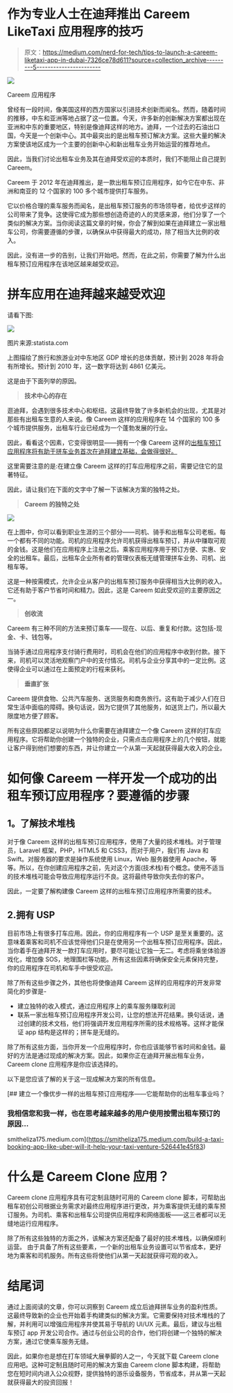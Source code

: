 # 作为专业人士在迪拜推出 Careem LikeTaxi 应用程序的技巧

> 原文：<https://medium.com/nerd-for-tech/tips-to-launch-a-careem-liketaxi-app-in-dubai-7326ce78d611?source=collection_archive---------5----------------------->

![](img/b296b6917ba852e84d34881535706a99.png)

Careem 应用程序

曾经有一段时间，像美国这样的西方国家以引进技术创新而闻名。然而，随着时间的推移，中东和亚洲等地占据了这一位置。今天，许多新的创新解决方案都出现在亚洲和中东的重要地区，特别是像迪拜这样的地方。迪拜，一个过去的石油出口国，今天是一个创新中心。其中最突出的是出租车预订解决方案。这些大量的解决方案使该地区成为一个主要的创新中心和新出租车业务开始运营的推荐地点。

因此，当我们讨论出租车业务及其在迪拜受欢迎的本质时，我们不能阻止自己提到 Careem。

Careem 于 2012 年在迪拜推出，是一款出租车预订应用程序，如今它在中东、非洲和南亚的 12 个国家的 100 多个城市提供打车服务。

它以价格合理的乘车服务而闻名，是出租车预订服务的市场领导者，给优步这样的公司带来了竞争。这使得它成为那些想创造奇迹的人的灵感来源，他们分享了一个类似的解决方案。当你阅读这篇文章的时候，你会了解到如果在迪拜建立一家出租车公司，你需要遵循的步骤，以确保从中获得最大的成功，除了相当大比例的收入。

因此，没有进一步的告别，让我们开始吧。然而，在此之前，你需要了解为什么出租车预订应用程序在该地区越来越受欢迎。

# 拼车应用在迪拜越来越受欢迎

请看下图:

![](img/c6bdf00cd3146d1fcc275bc5e303ff1f.png)

图片来源:statista.com

上图描绘了旅行和旅游业对中东地区 GDP 增长的总体贡献，预计到 2028 年将会有所增长。预计到 2010 年，这一数字将达到 4861 亿美元。

这是由于下面列举的原因。

> **技术中心的存在**

逛迪拜，会遇到很多技术中心和枢纽。这最终导致了许多新机会的出现，尤其是对那些有出租车生意的人来说。像 Careem 这样的应用程序在 14 个国家的 100 多个城市提供服务，出租车行业已经成为一个蓬勃发展的行业。

因此，看看这个因素，它变得很明显——拥有一个像 Careem 这样的[出租车预订应用程序将有助于拼车业务首次在迪拜建立基础，会做得很好。](https://www.peppyocean.com/taxi-booking-app-development/)

这里需要注意的是:在建立像 Careem 这样的打车应用程序之前，需要记住它的显著特征。

因此，请让我们在下面的文字中了解一下该解决方案的独特之处。

> **Careem 的独特之处**

![](img/a90d9e2fa7d722c1e1fa11bc2529bd89.png)

在上图中，你可以看到职业生涯的三个部分——司机、骑手和出租车公司老板。每一个都有不同的功能。司机的应用程序允许司机获得出租车预订，并从中赚取可观的金钱。这是他们在应用程序上注册之后。乘客应用程序用于预订方便、实惠、安全的出租车。最后，出租车企业所有者的管理仪表板无缝管理拼车业务、司机、出租车等。

这是一种按需模式，允许企业从客户的出租车预订服务中获得相当大比例的收入。它还有助于客户节省时间和精力。因此，这是 Careem 如此受欢迎的主要原因之一。

> **创收流**

Careem 有三种不同的方法来预订乘车——现在、以后、重复和付款。这包括-现金、卡、钱包等。

当骑手通过应用程序支付骑行费用时，司机会在他们的应用程序中收到付款。接下来，司机可以灵活地观察门户中的支付情况。司机与企业分享其中的一定比例。这使得企业可以通过在上面预定的行程来获利。

> **垂直扩张**

Careem 提供食物、公共汽车服务、送货服务和商务旅行。这有助于减少人们在日常生活中面临的障碍。换句话说，因为它提供了其他服务，如送货上门，所以最大限度地方便了顾客。

所有这些原因都足以说明为什么你需要在迪拜建立一个像 Careem 这样的打车应用程序。它将帮助你创建一个独特的企业，只需点击应用程序上的几个按钮，就能让客户得到他们想要的东西，并让你建立一个从第一天起就获得最大收入的企业。

# 如何像 Careem 一样开发一个成功的出租车预订应用程序？要遵循的步骤

## **1。了解技术堆栈**

对于像 Careem 这样的出租车预订应用程序，使用了大量的技术堆栈。对于管理员，Laravel 框架，PHP，HTML5 和 CSS3，而对于用户，我们有 Java 和 Swift。对服务器的要求是操作系统使用 Linux，Web 服务器使用 Apache，等等。所以，在你创建应用程序之前，先对这个方面(技术栈)有个概念。使用不适当的技术堆栈可能会导致应用程序运行不良。这将最终导致你失去你的客户。

因此，一定要了解构建像 Careem 这样的出租车预订应用程序所需要的技术。

## 2.拥有 USP

目前市场上有很多打车应用。因此，你的应用程序有一个 USP 是至关重要的。这意味着乘客和司机不应该觉得他们只是在使用另一个出租车预订应用程序。因此，当你着手在迪拜开发一款打车应用时，要尽可能让它独一无二。考虑将乘坐体验游戏化，增加像 SOS，地理围栏等功能。所有这些因素将确保安全元素保持完整，你的应用程序在司机和车手中很受欢迎。

除了所有这些步骤之外，其他也将使像迪拜 Careem 这样的应用程序的开发非常简化的步骤是-

*   建立独特的收入模式，通过应用程序上的乘车服务赚取利润
*   联系一家出租车预订应用程序开发公司，让您的想法开花结果。换句话说，通过创建的技术文档，他们将强调开发应用程序所需的技术规格等。这样才能保证 app 结构是这样的；拼车是无缝的。

除了所有这些方面，当你开发一个应用程序时，你也应该能够节省时间和金钱。最好的方法是通过现成的解决方案。因此，如果你正在迪拜开展出租车业务，Careem clone 应用程序是你应该选择的。

以下是您应该了解的关于这一现成解决方案的所有信息。

[](https://smitheliza175.medium.com/build-a-taxi-booking-app-like-uber-will-it-help-your-taxi-venture-526441e45f83) [## 建立一个像优步一样的出租车预订应用程序——它能帮助你的出租车事业吗？

### 我相信您和我一样，也在思考越来越多的用户使用按需出租车预订的原因…

smitheliza175.medium.com](https://smitheliza175.medium.com/build-a-taxi-booking-app-like-uber-will-it-help-your-taxi-venture-526441e45f83) 

# 什么是 Careem Clone 应用？

Careem clone 应用程序具有可定制且随时可用的 Careem clone 脚本，可帮助出租车初创公司根据业务需求对最终应用程序进行更改，并为乘客提供无缝的乘车预订服务。为司机、乘客和出租车公司提供应用程序和网络面板——这三者都可以无缝地运行应用程序。

除了所有这些独特的方面之外，该解决方案还配备了最好的技术堆栈，以确保顺利运营。
由于具备了所有这些要素，一个新的出租车业务设置可以节省成本，更好地为乘客和司机服务。所有这些将使他们从第一天起就获得可观的收入。

# 结尾词

通过上面阅读的文章，你可以洞察到 Careem 成立后迪拜拼车业务的盈利性质。这最终导致新的企业也开始着手构建类似的解决方案。它需要保持对技术堆栈的了解，并利用可以增强应用程序并使其易于导航的 UI/UX 元素。最后，建议与出租车预订 app 开发公司合作。通过与创业公司的合作，他们将创建一个独特的解决方案，通过它使乘车服务无缝。

因此，如果你也是想在打车领域大展拳脚的人之一，今天就下载 Careem clone 应用吧。这种可定制且随时可用的解决方案由 Careem clone 脚本构建，将帮助您在短时间内进入公众视野，提供独特的游乐设备服务，节省成本，并从第一天起就获得最大的投资回报！